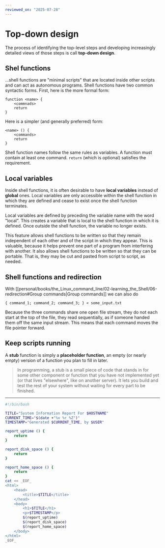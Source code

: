 ```yaml
---
reviewed_on: "2025-07-28"
---
```


# Top-down design

The process of identifying the top-level steps and developing increasingly detailed views of those steps is call **top-down design**.

## Shel functions

...shell functions are "minimal scripts" that are located inside other scripts and can act as autonomous programs. Shell functions have two common syntactic forms. First, here is the more formal form:

```
function <name> {
	<commnads>
	return
}
```

Here is a simpler (and generally preferred) form:

```
<name> () {
	<commands>
	return
}
```

Shell function names follow the same rules as variables. A function must contain at least one command. `return` (which is optional) satisfies the requirement.

## Local variables

Inside shell functions, it is often desirable to have **local variables** instead of **global** ones. Local variables are only accessible within the shell function in which they are defined and cease to exist once the shell function terminates.

Local variables are defined by preceding the variable name with the word "local". This creates a variable that is local to the shell function in which it is defined. Once outside the shell function, the variable no longer exists.

This feature allows shell functions to be written so that they remain independent of each other and of the script in which they appear. This is valuable, because it helps prevent one part of a program from interfering with another. It also allows shell functions to be writ­ten so that they can be portable. That is, they may be cut and pasted from script to script, as needed.

## Shell functions and redirection

With [[personal/books/the_Linux_command_line/02-learning_the_Shell/06-redirection#Group commands|Group commands]] we can also do

```
{ command_1; command_2; command_3; } < some_input.txt
```

Because the three commands share one open file stream, they do not each start at the top of the file, they read sequentially, as if someone handed them off the same input stream. This means that each command moves the file pointer forward.

## Keep scripts running

A **stub** function is simply a **placeholder function**, an empty (or nearly empty) version of a function you plan to fill in later.

> In programming, a stub is a small piece of code that stands in for some other component or function that you have not implemented yet (or that lives "elsewhere", like on another server). It lets you build and test the rest of your system without waiting for every part to be finished.

---

```bash
#!/bin/bash

TITLE="System Information Report For $HOSTNAME"
CURRENT_TIME="$(date +"%x %r %Z")"
TIMESTAMP="Generated $CURRENT_TIME, by $USER"

report_uptime () {
	return
}

report_disk_space () {
	return
}

report_home_space () {
	return
}
cat << _EOF_
<html>
	<head>
		<title>$TITLE</title>
	</head>
	<body>
		<h1>$TITLE</h1>
		<p>$TIMESTAMP</p>
		$(report_uptime)
		$(report_disk_space)
		$(report_home_space)
	</body>
</html>
_EOF_
```